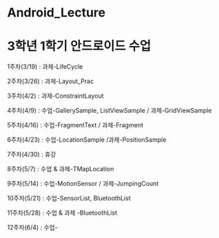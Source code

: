# Android_Lecture
# 3학년 1학기 안드로이드 수업

<span>1주차(3/19) : 과제-LifeCycle </span>

<span>2주차(3/26) : 과제-Layout_Prac</span>

<span>3주차(4/2) : 과제-ConstraintLayout</span>

<span>4주차(4/9) : 수업-GallerySample, ListViewSample / 과제-GridViewSample</span>

<span>5주차(4/16) : 수업-FragmentText / 과제-Fragment </span>

<span>6주차(4/23) : 수업-LocationSample /과제-PositionSample </span>

<span>7주차(4/30) : 휴강 </span>

<span>8주차(5/7) : 수업 & 과제-TMapLocation </span>

<span>9주차(5/14) : 수업-MotionSensor / 과제-JumpingCount </span>

<span>10주차(5/21) : 수업-SensorList, BluetoothList</span>

<span>11주차(5/28) : 수업 & 과제 -BluetoothList</span>

<span>12주차(6/4) : 수업-</span>

